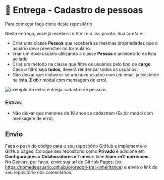 # 🏁 Entrega - Cadastro de pessoas

Para começar faça clone deste [repositório](https://classroom.github.com/a/IHzmQUQf)

Nesta entrega, você já receberá o html e o css pronto. Sua tarefa é:

- Criar uma classe **Pessoa** que receberá as mesmas propriedades que o usuário deve preencher no formulário.
- criar um novo usuário utilizando a classe **Pessoa** e adicioná-lo na lista ao lado
- Criar um método na classe que filtre os usuários pelo tipo de **cargo**. Caso o filtro seja **todos**, deverá renderizar todos os usuários.
- Não deixar que cadastre-se um novo usuário com um email já existente na lista (Exibir modal com mensagem de erro).

![exemplo do extra entrega cadastro de pessoas](https://kenzie-academy-brasil.gitlab.io/fullstack/frontend/modulo2/sprint2/gifs/entrega-cadastro-de-pessoas/cadastro-extras.gif)

### Extras:

- Não deixar que menores de 18 anos se cadastrem (Exibir modal com mensagem de erro).

## Envio

Faça o push do código para o seu repositório GitHub e implemente-o GitHub pages. Coloque seu repositório como **Privado** e adicione em **Configurações > Colaboradores e Times** o time **team-m2-correcoes**.  
No Canvas, por favor, envie sua url do GitHub Pages: (ex: https://nomedeusuario.github.io/oregon-trail-inheritance) e envie o link do seu repositório nos comentários.